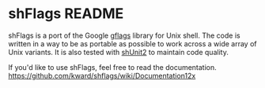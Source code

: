 shFlags README
==============

shFlags is a port of the Google [gflags](http://gflags.github.io/gflags/)
library for Unix shell. The code is written in a way to be as portable as
possible to work across a wide array of Unix variants. It is also tested with
[shUnit2](https://github.com/kward/shunit2) to maintain code quality.

If you'd like to use shFlags, feel free to read the documentation.
https://github.com/kward/shflags/wiki/Documentation12x
